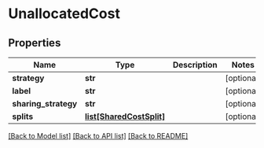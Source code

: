 # UnallocatedCost

## Properties
Name | Type | Description | Notes
------------ | ------------- | ------------- | -------------
**strategy** | **str** |  | [optional] 
**label** | **str** |  | [optional] 
**sharing_strategy** | **str** |  | [optional] 
**splits** | [**list[SharedCostSplit]**](SharedCostSplit.md) |  | [optional] 

[[Back to Model list]](../README.md#documentation-for-models) [[Back to API list]](../README.md#documentation-for-api-endpoints) [[Back to README]](../README.md)

